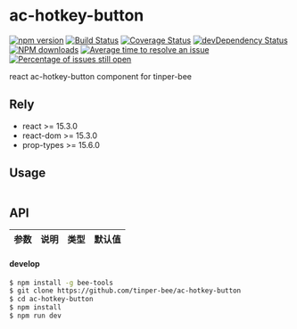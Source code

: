 # ac-hotkey-button

[![npm version](https://img.shields.io/npm/v/ac-hotkey-button.svg)](https://www.npmjs.com/package/ac-hotkey-button)
[![Build Status](https://img.shields.io/travis/tinper-bee/ac-hotkey-button/master.svg)](https://travis-ci.org/tinper-bee/ac-hotkey-button)
[![Coverage Status](https://coveralls.io/repos/github/tinper-bee/ac-hotkey-button/badge.svg?branch=master)](https://coveralls.io/github/tinper-bee/ac-hotkey-button?branch=master)
[![devDependency Status](https://img.shields.io/david/dev/tinper-bee/ac-hotkey-button.svg)](https://david-dm.org/tinper-bee/ac-hotkey-button#info=devDependencies)
[![NPM downloads](http://img.shields.io/npm/dm/ac-hotkey-button.svg?style=flat)](https://npmjs.org/package/ac-hotkey-button)
[![Average time to resolve an issue](http://isitmaintained.com/badge/resolution/tinper-bee/ac-hotkey-button.svg)](http://isitmaintained.com/project/tinper-bee/ac-hotkey-button "Average time to resolve an issue")
[![Percentage of issues still open](http://isitmaintained.com/badge/open/tinper-bee/ac-hotkey-button.svg)](http://isitmaintained.com/project/tinper-bee/ac-hotkey-button "Percentage of issues still open")



react ac-hotkey-button component for tinper-bee

## Rely

- react >= 15.3.0
- react-dom >= 15.3.0
- prop-types >= 15.6.0

## Usage

```js


```



## API

|参数|说明|类型|默认值|
|:--|:---:|:--:|---:|

#### develop

```sh
$ npm install -g bee-tools
$ git clone https://github.com/tinper-bee/ac-hotkey-button
$ cd ac-hotkey-button
$ npm install
$ npm run dev
```
